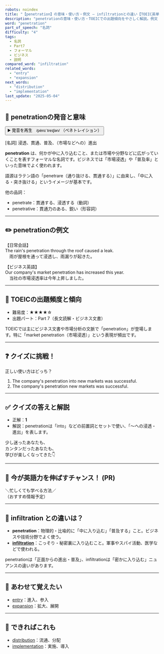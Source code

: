 ```yaml
---
robots: noindex
title: "【penetration】の意味・使い方・例文 ― infiltrationとの違い【TOEIC英単語】"
description: "penetrationの意味・使い方・TOEICでの出題傾向をやさしく解説。例文・クイズ付きでinfiltrationとの違いもわかりやすく学べます。"
word: "penetration"
part_of_speech: "名詞"
difficulty: "4"
tags:
  - 名詞
  - Part7
  - フォーマル
  - ビジネス
  - 説明
compared_word: "infiltration"
related_words:
  - "entry"
  - "expansion"
next_words:
  - "distribution"
  - "implementation"
last_update: "2025-05-04"
---
```


## 🔰 penetrationの発音と意味

<button class="play-audio" onclick="playTTS('penetration')">
  <span class="play-audio-main">
    ▶️ 発音を再生　/pènɪˈtreɪʃən/
  </span>
  <span class="play-audio-sub">
    （ペネトレイション）
  </span>
</button>

[名詞] 浸透、貫通、普及、（市場などへの）進出

**penetration** は、何かが中に入り込むこと、または市場や分野などに広がっていくことを表すフォーマルな名詞です。ビジネスでは「市場浸透」や「普及率」といった意味でよく使われます。

語源はラテン語の「penetrare（通り抜ける、貫通する）」に由来し、「中に入る・突き抜ける」というイメージが基本です。

他の品詞：  
- penetrate：貫通する、浸透する（動詞）
- penetrative：貫通力のある、鋭い（形容詞）

---

## ✏️ penetrationの例文

【日常会話】  
The rain's penetration through the roof caused a leak.  
　雨が屋根を通って浸透し、雨漏りが起きた。

【ビジネス英語】  
Our company's market penetration has increased this year.  
　当社の市場浸透率は今年上昇しました。

---

## 🎯 TOEICの出題頻度と傾向

- 難易度：★★★★☆
- 出題パート：Part 7（長文読解・ビジネス文書）

TOEICでは主にビジネス文書や市場分析の文脈で「penetration」が登場します。特に「market penetration（市場浸透）」という表現が頻出です。

---

## ❓ クイズに挑戦！

正しい使い方はどっち？

1. The company's penetration into new markets was successful.  
2. The company's penetration new markets was successful.

---

## ✅ クイズの答えと解説

- 正解：**1**
- 解説：penetrationは「into」などの前置詞とセットで使い、「～への浸透・進出」を表します。

少し迷ったあなたも、  
カンタンだったあなたも、  
学びが楽しくなってきた👇️

---

## 🚀 今が英語力を伸ばすチャンス！ (PR)

<div class="info-center">
＼忙しくても学べる方法／<br>  
（おすすめ情報予定）
</div>

---

## 🤔  infiltration との違いは？

- **penetration**：物理的・比喩的に「中に入り込む」「普及する」こと。ビジネスや技術分野でよく使う。
- **[infiltration](/word/infiltration/)**：こっそり・秘密裏に入り込むこと。軍事やスパイ活動、医学などで使われる。

penetrationは「正面からの進出・普及」、infiltrationは「密かに入り込む」ニュアンスの違いがあります。

---

## 🧩 あわせて覚えたい

- [entry](/word/entry/)：進入、参入
- [expansion](/word/expansion/)：拡大、展開

---

## 📖 できればこれも

- [distribution](/word/distribution/)：流通、分配
- [implementation](/word/implementation/)：実施、導入
<!-- cvid: aid43_bid30 -->
